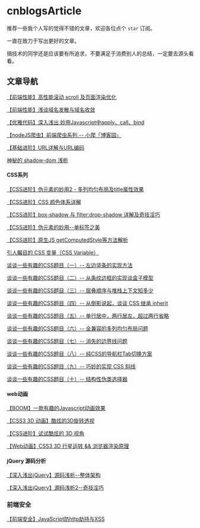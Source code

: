 # cnblogsArticle
推荐一些我个人写的觉得不错的文章，欢迎各位点个 `star` 订阅。

一直在致力于写出更好的文章。

搞技术的同学还是应该要有所追求，不要满足于消费别人的总结，一定要去源头看看。

## 文章导航
[【前端性能】高性能滚动 scroll 及页面渲染优化](http://www.cnblogs.com/coco1s/p/5499469.html)

[【前端性能】浅谈域名发散与域名收敛](https://github.com/chokcoco/cnblogsArticle/issues/1)

[【优雅代码】深入浅出 妙用Javascript中apply、call、bind](https://github.com/chokcoco/cnblogsArticle/issues/8)

[【nodeJS爬虫】前端爬虫系列 -- 小爬「博客园」](https://github.com/chokcoco/cnblogsArticle/issues/7)

[【基础进阶】URL详解与URL编码](https://github.com/chokcoco/cnblogsArticle/issues/6)

[神秘的 shadow-dom 浅析](http://www.cnblogs.com/coco1s/p/5711795.html)

#### CSS系列

[【CSS进阶】伪元素的妙用2 - 多列均匀布局及title属性效果](http://www.cnblogs.com/coco1s/p/5667853.html)

[【CSS进阶】CSS 颜色体系详解](http://www.cnblogs.com/coco1s/p/5622534.html)

[【CSS进阶】box-shadow 与 filter:drop-shadow 详解及奇技淫巧](http://sbco.cc/2016/06/14/boxShadow/)

[【CSS进阶】伪元素的妙用--单标签之美](https://github.com/chokcoco/cnblogsArticle/issues/11)

[【CSS进阶】原生JS getComputedStyle等方法解析](https://github.com/chokcoco/cnblogsArticle/issues/5)

[引人瞩目的 CSS 变量（CSS Variable）](http://www.cnblogs.com/coco1s/p/6068522.html)

[谈谈一些有趣的CSS题目（一）-- 左边竖条的实现方法](http://www.cnblogs.com/coco1s/p/5893921.html)

[谈谈一些有趣的CSS题目（二）-- 从条纹边框的实现谈盒子模型](http://www.cnblogs.com/coco1s/p/5895764.html)

[谈谈一些有趣的CSS题目（三）-- 层叠顺序与堆栈上下文知多少](http://www.cnblogs.com/coco1s/p/5899089.html)

[谈谈一些有趣的CSS题目（四）-- 从倒影说起，谈谈 CSS 继承 inherit](http://www.cnblogs.com/coco1s/p/5908120.html)

[谈谈一些有趣的CSS题目（五）-- 单行居中，两行居左，超过两行省略](http://www.cnblogs.com/coco1s/p/5911946.html)

[谈谈一些有趣的CSS题目（六）-- 全兼容的多列均匀布局问题](http://www.cnblogs.com/coco1s/p/5915429.html)

[谈谈一些有趣的CSS题目（七）-- 消失的边界线问题](http://www.cnblogs.com/coco1s/p/5948383.html)

[谈谈一些有趣的CSS题目（八）-- 纯CSS的导航栏Tab切换方案](http://www.cnblogs.com/coco1s/p/5955631.html)

[谈谈一些有趣的CSS题目（九）-- 巧妙的实现 CSS 斜线](http://www.cnblogs.com/coco1s/p/6026009.html)

[谈谈一些有趣的CSS题目（十）-- 结构性伪类选择器](http://www.cnblogs.com/coco1s/p/6067305.html)


#### web动画
[【BOOM】一款有趣的Javascript动画效果](https://github.com/chokcoco/cnblogsArticle/issues/2)

[【CSS3 3D 动画】酷炫的3D旋转透视](https://github.com/chokcoco/cnblogsArticle/issues/9)

[【CSS进阶】试试酷炫的 3D 视角](http://www.cnblogs.com/coco1s/p/5847080.html)

[【Web动画】CSS3 3D 行星运转 && 浏览器渲染原理](https://github.com/chokcoco/cnblogsArticle/issues/10)

#### jQuery 源码分析
[【深入浅出jQuery】源码浅析--整体架构](https://github.com/chokcoco/cnblogsArticle/issues/3)

[【深入浅出jQuery】源码浅析2--奇技淫巧](https://github.com/chokcoco/cnblogsArticle/issues/4)

### 前端安全

[【前端安全】JavaScript防http劫持与XSS](http://www.cnblogs.com/coco1s/p/5777260.html)

